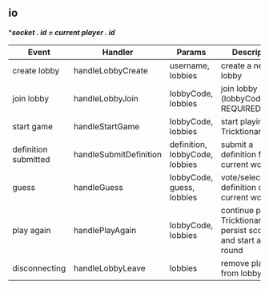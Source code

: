 ## io

****socket . id  = current player . id***

| Event   | Handler | Params | Description |
|---------|---------|--------|-------------|
| create lobby | handleLobbyCreate | username, lobbies | create a new lobby |
| join lobby | handleLobbyJoin | lobbyCode, lobbies | join lobby (lobbyCode REQUIRED) |
| start game | handleStartGame | lobbyCode, lobbies | start playing Tricktionary |
|definition submitted | handleSubmitDefinition | definition, lobbyCode, lobbies | submit a definition for the current word |
| guess | handleGuess | lobbyCode, guess, lobbies | vote/select/guess definition of current word |
| play again | handlePlayAgain | lobbyCode, lobbies | continue playing Tricktionary, persist scores and start a new round |
| disconnecting | handleLobbyLeave | lobbies | remove player from lobby |

